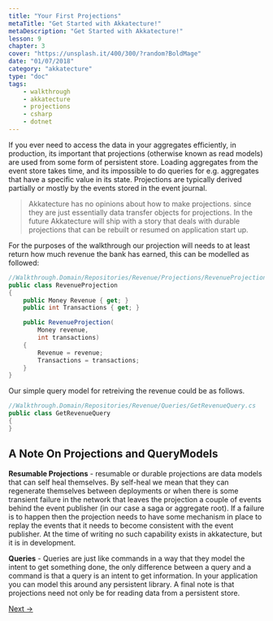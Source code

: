 ```yaml
---
title: "Your First Projections"
metaTitle: "Get Started with Akkatecture!"
metaDescription: "Get Started with Akkatecture!"
lesson: 9
chapter: 3
cover: "https://unsplash.it/400/300/?random?BoldMage"
date: "01/07/2018"
category: "akkatecture"
type: "doc"
tags:
    - walkthrough
    - akkatecture
    - projections
    - csharp
    - dotnet
---
```

If you ever need to access the data in your aggregates efficiently, in production, its important that projections (otherwise known as read models) are used from some form of persistent store. Loading aggregates from the event store takes time, and its impossible to do queries for e.g. aggregates that have a specific value in its state. Projections are typically derived partially or mostly by the events stored in the event journal.

> Akkatecture has no opinions about how to make projections. since they are just essentially data transfer objects for projections. In the future Akkatecture will ship with a story that deals with durable projections that can be rebuilt or resumed on application start up.

For the purposes of the walkthrough our projection will  needs to at least return how much revenue the bank has earned, this can be modelled as followed:

```csharp
//Walkthrough.Domain/Repositories/Revenue/Projections/RevenueProjection.cs
public class RevenueProjection
{
    public Money Revenue { get; }
    public int Transactions { get; }

    public RevenueProjection(
        Money revenue,
        int transactions)
    {
        Revenue = revenue;
        Transactions = transactions;
    }
}
```

Our simple query model for retreiving the revenue could be as follows.

```csharp
//Walkthrough.Domain/Repositories/Revenue/Queries/GetRevenueQuery.cs
public class GetRevenueQuery
{
}
```



## A Note On Projections and QueryModels

**Resumable Projections** - resumable or durable projections are data models that can self heal themselves. By self-heal we mean that they can regenerate themselves between deployments or when there is some transient failure in the network that leaves the projection a couple of events behind the event publisher (in our case a saga or aggregate root). If a failure is to happen then the projection needs to have some mechanism in place to replay the events that it needs to become consistent with the event publisher. At the time of writing no such capability exists in akkatecture, but it is in development.

**Queries** - Queries are just like commands in a way that they model the intent to get something done, the only difference between a query and a command is that a query is an intent to get information. In your application you can model this around any persistent library. A final note is that projections need not only be for reading data from a persistent store.

[Next →](/docs/walkthrough_ending)
